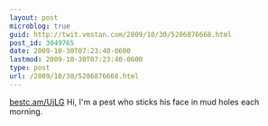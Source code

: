 ```yaml
---
layout: post
microblog: true
guid: http://twit.vmstan.com/2009/10/30/5286876668.html
post_id: 3049765
date: 2009-10-30T07:23:40-0600
lastmod: 2009-10-30T07:23:40-0600
type: post
url: /2009/10/30/5286876668.html
---
```

[bestc.am/UjLG](http://bestc.am/UjLG) Hi, I'm a pest who sticks his face in mud holes each morning.
